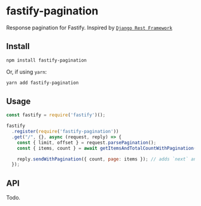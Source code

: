 # fastify-pagination
Response pagination for Fastify. Inspired by [`Django Rest Framework`](https://www.django-rest-framework.org/api-guide/pagination/)

## Install
```sh
npm install fastify-pagination
```
Or, if using `yarn`:
```sh
yarn add fastify-pagination
```

## Usage
```js
const fastify = require('fastify')();

fastify
  .register(require('fastify-pagination'))
  .get("/", {}, async (request, reply) => {
    const { limit, offset } = request.parsePagination();
    const { items, count } = await getItemsAndTotalCountWithPagination(limit, offset);

    reply.sendWithPagination({ count, page: items }); // adds `next` and `previous` properties.
  });
```
## API

Todo.

